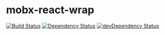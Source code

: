 # mobx-react-wrap

[![Build Status](https://img.shields.io/travis/pelotom/mobx-react-wrap/master.svg)](https://travis-ci.org/pelotom/mobx-react-wrap)
[![Dependency Status](https://img.shields.io/david/pelotom/mobx-react-wrap.svg)](https://david-dm.org/pelotom/mobx-react-wrap)
[![devDependency Status](https://img.shields.io/david/dev/pelotom/mobx-react-wrap.svg)](https://david-dm.org/pelotom/mobx-react-wrap?type=dev)
